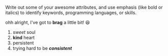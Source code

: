 Write out some of your awesome attributes, and use emphasis (like bold or italics) to identify keywords, programming languages, or skills.

ohh alright, I've got to **brag** a little bit! 😆
1. *sweet* soul
2. __kind__ heart
3. persistent
4. trying hard to be __*consistent*__
